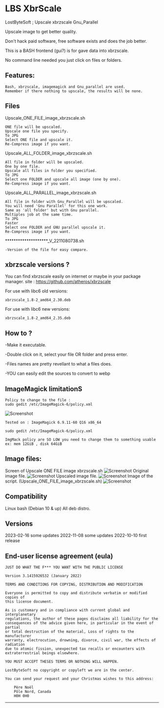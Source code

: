 
# LBS XbrScale

LostByteSoft ; Upscale xbrzscale Gnu_Parallel

Upscale image to get better quality.

Don't hack paid software, free software exists and does the job better.

This is a BASH frontend (gui?) is for gave data into xbrzscale.

No command line needed you just click on files or folders.

Features:
--------------------------------------------------------------------

	Bash, xbrzscale, imagemagick and Gnu_parallel are used.
	Remember if there nothing to upscale, the results will be none.

Files
--------------------------------------------------------------------

Upscale_ONE_FILE_image_xbrzscale.sh

	ONE file will be upscaled.
	Upscale one file you specify.
	To JPG
	Select ONE file and upscale it.
	Re-Compress image if you want.

Upscale_ALL_FOLDER_image_xbrzscale.sh

	All file in folder will be upscaled.
	One by one file.
	Upscale all files in folder you specified.
	To JPG
	Select one FOLDER and upscale all image (one by one).
	Re-Compress image if you want.

Upscale_ALL_PARALLEL_image_xbrzscale.sh

	All file in folder with Gnu_Parallel will be upscaled.
	You will need 'Gnu Parallel' for this one work.
	Same as 'all folder' but with Gnu parallel.
	Multiples job at the same time.
	To JPG
	Faster
	Select one FOLDER and GNU parallel upscale it.
	Re-Compress image if you want.

********************_V_2211080738.sh

	-Version of the file for easy compare.
	

xbrzscale versions ?
--------------------------------------------------------------------

You can find xbrzscale easily on internet or maybe in your package manager.
site : https://github.com/atheros/xbrzscale

For use with libc6 old versions:

	xbrzscale_1.8-2_amd64_2.30.deb

For use with libc6 new versions:

	xbrzscale_1.8-2_amd64_2.35.deb


How to ?
--------------------------------------------------------------------

-Make it executable.

-Double click on it, select your file OR folder and press enter.

-Files names are pretty revellant to what a files does.

-YOU can easily edit the sources to convert to webp


ImageMagick limitationS
--------------------------------------------------------------------
	Policy to change to the file :
	sudo gedit /etc/ImageMagick-6/policy.xml

![Screenshot](policy.jpg)

	Tested on : ImageMagick 6.9.11-60 Q16 x86_64
	
	sudo gedit /etc/ImageMagick-6/policy.xml
	
	ImgMack policy are SO LOW you need to change them to something usable
	ex: mem 12GiB , disk 64GiB
		
Image files:
--------------------------------------------------------------------

Screen of Upscale ONE FILE image xbrzscale.sh
![Screenshot](v5.jpg)
Original image file.
![Screenshot](sca_ori.jpg)
Upscaled image file.
![Screenshot](sca_up.jpg)
Image of the script. (Upscale_ONE_FILE_image_xbrzscale.sh)
![Screenshot](v6.jpg)

Compatibility
--------------------------------------------------------------------
Linux bash (Debian 10 & up)
All deb distro.

Versions
--------------------------------------------------------------------
2023-02-16 some updates
2022-11-08 some updates
2022-10-10 first release

End-user license agreement (eula)
--------------------------------------------------------------------

 	JUST DO WHAT THE F*** YOU WANT WITH THE PUBLIC LICENSE
 	
 	Version 3.1415926532 (January 2022)
 	
 	TERMS AND CONDITIONS FOR COPYING, DISTRIBUTION AND MODIFICATION
    	
	Everyone is permitted to copy and distribute verbatim or modified copies of
 	this license document.
 	
 	As is customary and in compliance with current global and interplanetary
 	regulations, the author of these pages disclaims all liability for the
 	consequences of the advice given here, in particular in the event of partial
 	or total destruction of the material, Loss of rights to the manufacturer
 	warranty, electrocution, drowning, divorce, civil war, the effects of radiation
 	due to atomic fission, unexpected tax recalls or encounters with
 	extraterrestrial beings elsewhere.
 	
 	YOU MUST ACCEPT THESES TERMS OR NOTHING WILL HAPPEN.
 	
 	LostByteSoft no copyright or copyleft we are in the center.
 	
 	You can send your request and your Christmas wishes to this address:
 	
 		Père Noël
 		Pôle Nord, Canada
 		H0H 0H0

--------------------------------------------------------------------
